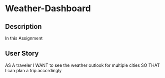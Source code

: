 # Weather-Dashboard


## Description

In this Assignment 
## User Story

AS A traveler
I WANT to see the weather outlook for multiple cities
SO THAT I can plan a trip accordingly